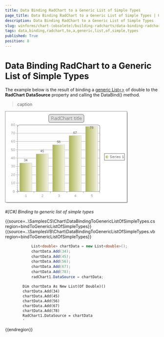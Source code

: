 ```yaml
---
title: Data Binding RadChart to a Generic List of Simple Types
page_title: Data Binding RadChart to a Generic List of Simple Types | UI for WinForms Documentation
description: Data Binding RadChart to a Generic List of Simple Types
slug: winforms/chart-(obsolete)/building-radcharts/data-binding-radchart-to-a-generic-list-of-simple-types
tags: data,binding,radchart,to,a,generic,list,of,simple,types
published: True
position: 8
---
```


# Data Binding RadChart to a Generic List of Simple Types



The example below is the result of binding a [generic List<>](http://msdn2.microsoft.com/en-us/library/6sh2ey19.aspx)
        of double to the __RadChart__ __DataSource__ property and calling the DataBind() method.
>caption 

![chart-building-radcharts-data-binding-radchart-to-a-generic-list-of-simple-types 001](images/chart-building-radcharts-data-binding-radchart-to-a-generic-list-of-simple-types001.png)

#_[C#] Binding to generic list of simple types_

	



{{source=..\SamplesCS\Chart\DataBindingToGenericListOfSimpleTypes.cs region=bindToGenericListOfSimpleTypes}} 
{{source=..\SamplesVB\Chart\DataBindingToGenericListOfSimpleTypes.vb region=bindToGenericListOfSimpleTypes}} 

````C#
            List<double> chartData = new List<double>();
            chartData.Add(34);
            chartData.Add(45);
            chartData.Add(56);
            chartData.Add(67);
            chartData.Add(78);
            radChart1.DataSource = chartData;
````
````VB.NET
        Dim chartData As New List(Of Double)()
        chartData.Add(34)
        chartData.Add(45)
        chartData.Add(56)
        chartData.Add(67)
        chartData.Add(78)
        RadChart1.DataSource = chartData
        '
````

{{endregion}} 



